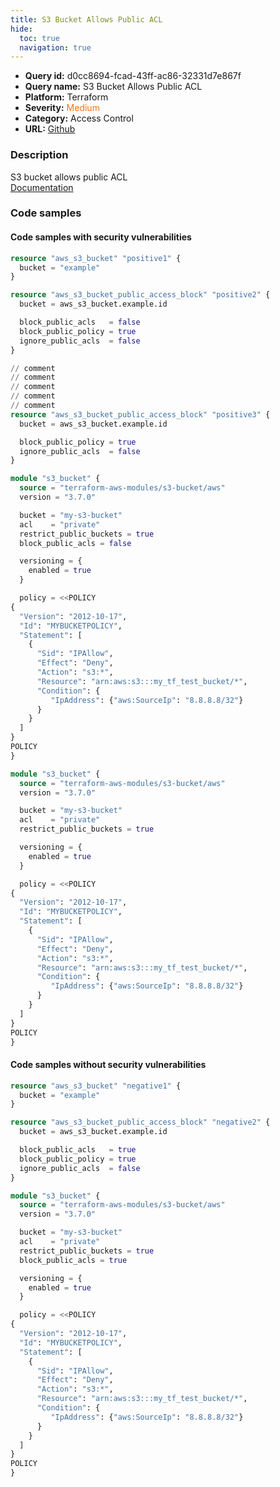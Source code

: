 ```yaml
---
title: S3 Bucket Allows Public ACL
hide:
  toc: true
  navigation: true
---
```


<style>
  .highlight .hll {
    background-color: #ff171742;
  }
  .md-content {
    max-width: 1100px;
    margin: 0 auto;
  }
</style>

-   **Query id:** d0cc8694-fcad-43ff-ac86-32331d7e867f
-   **Query name:** S3 Bucket Allows Public ACL
-   **Platform:** Terraform
-   **Severity:** <span style="color:#ff7213">Medium</span>
-   **Category:** Access Control
-   **URL:** [Github](https://github.com/Checkmarx/kics/tree/master/assets/queries/terraform/aws/s3_bucket_allows_public_acl)

### Description
S3 bucket allows public ACL<br>
[Documentation](https://registry.terraform.io/providers/hashicorp/aws/latest/docs/resources/s3_bucket_public_access_block)

### Code samples
#### Code samples with security vulnerabilities
```tf title="Positive test num. 1 - tf file" hl_lines="8 18"
resource "aws_s3_bucket" "positive1" {
  bucket = "example"
}

resource "aws_s3_bucket_public_access_block" "positive2" {
  bucket = aws_s3_bucket.example.id

  block_public_acls   = false
  block_public_policy = true
  ignore_public_acls  = false
}

// comment
// comment
// comment
// comment
// comment
resource "aws_s3_bucket_public_access_block" "positive3" {
  bucket = aws_s3_bucket.example.id

  block_public_policy = true
  ignore_public_acls  = false
}
```
```tf title="Positive test num. 2 - tf file" hl_lines="8"
module "s3_bucket" {
  source = "terraform-aws-modules/s3-bucket/aws"
  version = "3.7.0"

  bucket = "my-s3-bucket"
  acl    = "private"
  restrict_public_buckets = true
  block_public_acls = false

  versioning = {
    enabled = true
  }

  policy = <<POLICY
{
  "Version": "2012-10-17",
  "Id": "MYBUCKETPOLICY",
  "Statement": [
    {
      "Sid": "IPAllow",
      "Effect": "Deny",
      "Action": "s3:*",
      "Resource": "arn:aws:s3:::my_tf_test_bucket/*",
      "Condition": {
         "IpAddress": {"aws:SourceIp": "8.8.8.8/32"}
      }
    }
  ]
}
POLICY
}

```
```tf title="Positive test num. 3 - tf file" hl_lines="1"
module "s3_bucket" {
  source = "terraform-aws-modules/s3-bucket/aws"
  version = "3.7.0"

  bucket = "my-s3-bucket"
  acl    = "private"
  restrict_public_buckets = true

  versioning = {
    enabled = true
  }

  policy = <<POLICY
{
  "Version": "2012-10-17",
  "Id": "MYBUCKETPOLICY",
  "Statement": [
    {
      "Sid": "IPAllow",
      "Effect": "Deny",
      "Action": "s3:*",
      "Resource": "arn:aws:s3:::my_tf_test_bucket/*",
      "Condition": {
         "IpAddress": {"aws:SourceIp": "8.8.8.8/32"}
      }
    }
  ]
}
POLICY
}

```


#### Code samples without security vulnerabilities
```tf title="Negative test num. 1 - tf file"
resource "aws_s3_bucket" "negative1" {
  bucket = "example"
}

resource "aws_s3_bucket_public_access_block" "negative2" {
  bucket = aws_s3_bucket.example.id

  block_public_acls   = true
  block_public_policy = true
  ignore_public_acls  = false
}
```
```tf title="Negative test num. 2 - tf file"
module "s3_bucket" {
  source = "terraform-aws-modules/s3-bucket/aws"
  version = "3.7.0"

  bucket = "my-s3-bucket"
  acl    = "private"
  restrict_public_buckets = true
  block_public_acls = true

  versioning = {
    enabled = true
  }

  policy = <<POLICY
{
  "Version": "2012-10-17",
  "Id": "MYBUCKETPOLICY",
  "Statement": [
    {
      "Sid": "IPAllow",
      "Effect": "Deny",
      "Action": "s3:*",
      "Resource": "arn:aws:s3:::my_tf_test_bucket/*",
      "Condition": {
         "IpAddress": {"aws:SourceIp": "8.8.8.8/32"}
      }
    }
  ]
}
POLICY
}

```
